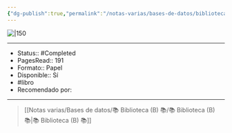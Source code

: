 ```yaml
---
{"dg-publish":true,"permalink":"/notas-varias/bases-de-datos/biblioteca-b/b-el-enigma-de-la-muchacha-dormida/"}
---
```



![|150](http://books.google.com/books/content?id=xJqkQgAACAAJ&printsec=frontcover&img=1&zoom=1&source=gbs_api)

---

- Status:: #Completed 
- PagesRead:: 191
- Formato:: Papel
- Disponible:: Sí
- #libro
- Recomendado por: 

---

> [[Notas varias/Bases de datos/📚 Biblioteca (B) 📚/📚 Biblioteca (B) 📚\|📚 Biblioteca (B) 📚]]